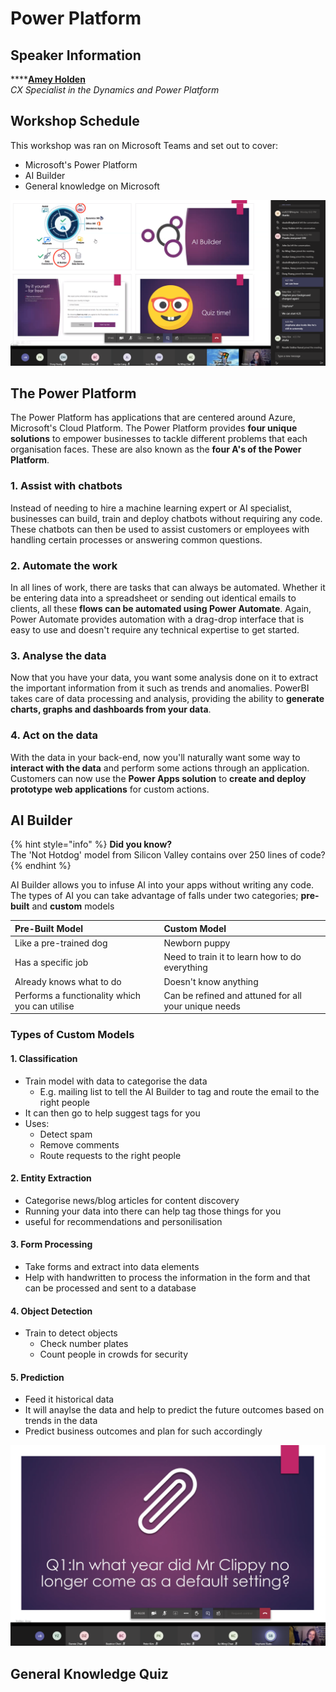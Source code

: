 # Power Platform

## Speaker Information

\*\*\*\*[**Amey Holden**](https://www.linkedin.com/in/amey-holden/)  
_CX Specialist in the Dynamics and Power Platform_

## Workshop Schedule

This workshop was ran on Microsoft Teams and set out to cover:

* Microsoft's Power Platform
* AI Builder
* General knowledge on Microsoft

![](../../.gitbook/assets/image%20%28179%29.png)

## The Power Platform

The Power Platform has applications that are centered around Azure, Microsoft's Cloud Platform. The Power Platform provides **four unique solutions** to empower businesses to tackle different problems that each organisation faces. These are also known as the **four A's of the Power Platform**.

### 1. Assist with chatbots

Instead of needing to hire a machine learning expert or AI specialist, businesses can build, train and deploy chatbots without requiring any code. These chatbots can then be used to assist customers or employees with handling certain processes or answering common questions.

### 2. Automate the work

In all lines of work, there are tasks that can always be automated. Whether it be entering data into a spreadsheet or sending out identical emails to clients, all these **flows can be automated using Power Automate**. Again, Power Automate provides automation with a drag-drop interface that is easy to use and doesn't require any technical expertise to get started.

### 3. Analyse the data

Now that you have your data, you want some analysis done on it to extract the important information from it such as trends and anomalies. PowerBI takes care of data processing and analysis, providing the ability to **generate charts, graphs and dashboards from your data**.

### 4. Act on the data

With the data in your back-end, now you'll naturally want some way to **interact with the data** and perform some actions through an application. Customers can now use the **Power Apps solution** to **create and deploy prototype web applications** for custom actions.

## AI Builder

{% hint style="info" %}
**Did you know?**  
The 'Not Hotdog' model from Silicon Valley contains over 250 lines of code?
{% endhint %}

AI Builder allows you to infuse AI into your apps without writing any code. The types of AI you can take advantage of falls under two categories; **pre-built** and **custom** models

| Pre-Built Model | Custom Model |
| :--- | :--- |
| Like a pre-trained dog | Newborn puppy |
| Has a specific job | Need to train it to learn how to do everything |
| Already knows what to do | Doesn't know anything |
| Performs a functionality which you can utilise | Can be refined and attuned for all your unique needs |

### Types of Custom Models

#### 1. Classification

* Train model with data to categorise the data
  * E.g. mailing list to tell the AI Builder to tag and route the email to the right people
* It can then go to help suggest tags for you
* Uses:
  * Detect spam
  * Remove comments
  * Route requests to the right people

#### 2. Entity Extraction

* Categorise news/blog articles for content discovery
* Running your data into there can help tag those things for you
* useful for recommendations and personilisation

#### 3. Form Processing

* Take forms and extract into data elements
* Help with handwritten to process the information in the form and that can be processed and sent to a database

#### 4. Object Detection

* Train to detect objects
  * Check number plates
  * Count people in crowds for security

#### 5. Prediction

* Feed it historical data
* It will anaylse the data and help to predict the future outcomes based on trends in the data
* Predict business outcomes and plan for such accordingly

![](../../.gitbook/assets/image%20%28177%29.png)

## General Knowledge Quiz



